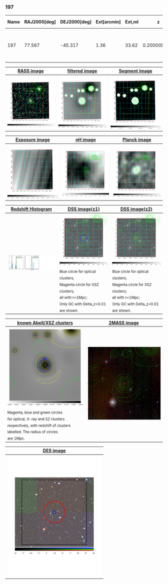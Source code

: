 <div STYLE="page-break-after: always;"></div>

### 197

|Name|RAJ2000[deg]|DEJ2000[deg] |Ext[arcmin]| Ext,ml | z | z_src| C|GC(XSZ,Delta_z<0.01)| GC(OPT,Delta_z<0.01)|GC| R_sig[arcmin] | R500[arcmin] | R500[Mpc]| CRsig[c/s] | CR500[c/s] |L500[1E44 erg/s]|F500[1E-12 erg/s/cm^2]| M500[1E14 Msun]|Tx[keV]|Cnt_sig|Beta|Rc[arcmin]|Comment|Alias|
|---|---|---|---|---|---|------|---|--------|---------|----------|---|---|---|---|---|---|---|---|---|---|---|---|---|---|
|197| 77.567| -45.317| 1.36| 33.62| 0.2000(0.000)| z_xsz| B| B15, MCXC, PSZ2, Tar| A, N| A, B15, MCXC, N, PSZ2, Tar, W| 7.338| 5.940| 1.176| 0.218(0.037)| 0.212(0.036)| 4.811(0.338)| 4.186(0.294)| 5.64(0.19)| 6.64(0.14)| 85.9| 0.916(-0.099+0.060)| 3.296(-0.517+0.385)| -| k087|

|[RASS image](../image/197/197_img.pdf)|[filtered image](../image/197/197_fil.pdf)|[Segment image](../image/197/197_seg.pdf)|
|-------------------|--------------------|-------------------|
| <img src="../image/197/197_img.png" width="300">  | <img src="../image/197/197_fil.png" width="300">   | <img src="../image/197/197_seg.png" width="300">  |

|[Exposure image](../image/197/197_mex.pdf)| [nH image](../image/197/197_nh.pdf)| [Planck image](../image/197/197_p.pdf)|
|-------------------|--------------------|-------------------|
|<img src="../image/197/197_mex.png" width="300">   | <img src="../image/197/197_nh.png" width="300">    | <img src="../image/197/197_p.png" width="300"> |

|[Redshift Histogram](../image/197/197_zg.pdf) | [DSS image(z1)](../image/197/197_dss_z1.pdf)      |  [DSS image(z2)](../image/197/197_dss_z2.pdf)    |
|-------------------|--------------------|-------------------|
|<img src="../image/197/197_zg.png" width="300"> |<img src="../image/197/197_dss_z1.png" width="300"> <sub><br>Blue circle for optical clusters; <br>Magenta circle for XSZ clusters; <br>all with r=1Mpc; <br>Only GC with Delta_z<0.01 are shown. </sub>| <img src="../image/197/197_dss_z2.png" width="300"><sub><br>Blue circle for optical clusters; <br>Magenta circle for XSZ clusters; <br>all with r=1Mpc; <br>Only GC with Delta_z<0.01 are shown. </sub> |

|[known Abell/XSZ clusters](../image/197/197_gc.pdf) | [2MASS image](../image/197/197_2mass.pdf)      |
|-------------------|-------------------|
|<img src=../image/197/197_gc.png width="300"> <br><sub>Magenta, blue and green circles <br>for optical, X-ray and SZ clusters <br>respectively, with redshift of clusters <br>labelled. The radius of circles <br>are 1Mpc.</sub>|<img src="../image/197/197_2mass.png" width="300">  |

|[DES image](../image/197/197_des.pdf)   |
|-------------------|
| <img src="../image/197/197_des.pdf" width="300">  |
